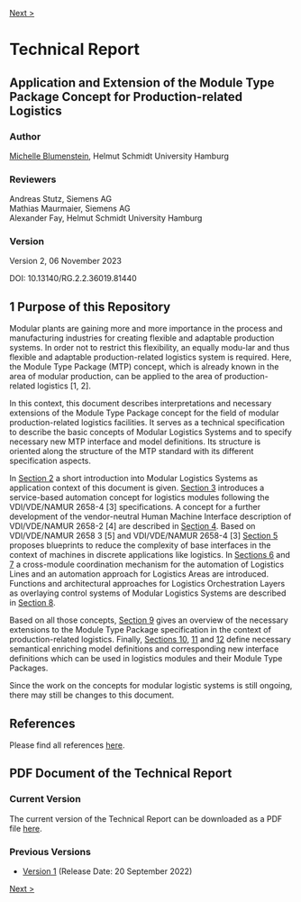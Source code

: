 [Next >](./02_Modular_Logistics_System/README.md)

# Technical Report
## Application and Extension of the Module Type Package Concept for Production-related Logistics

### Author
[Michelle Blumenstein](https://www.researchgate.net/profile/Michelle-Blumenstein), Helmut Schmidt University Hamburg

### Reviewers
Andreas Stutz, Siemens AG<br>
Mathias Maurmaier, Siemens AG<br> 
Alexander Fay, Helmut Schmidt University Hamburg<br>

### Version
Version 2, 06 November 2023

DOI: 10.13140/RG.2.2.36019.81440

## 1 Purpose of this Repository
Modular plants are gaining more and more importance in the process and manufacturing industries for creating flexible and adaptable production systems. In order not to restrict this flexibility, an equally modu-lar and thus flexible and adaptable production-related logistics system is required. Here, the Module Type Package (MTP) concept, which is already known in the area of modular production, can be applied to the area of production-related logistics [1, 2].

In this context, this document describes interpretations and necessary extensions of the Module Type Package concept for the field of modular production-related logistics facilities. It serves as a technical specification to describe the basic concepts of Modular Logistics Systems and to specify necessary new MTP interface and model definitions. Its structure is oriented along the structure of the MTP standard with its different specification aspects.

In [Section 2](02_Modular_Logistics_System/README.md) a short introduction into Modular Logistics Systems as application context of this document is given. [Section 3](03_Logistics_Equipment_Assemblies/README.md) introduces a service-based automation concept for logistics modules following the VDI/VDE/NAMUR 2658-4 [3] specifications. A concept for a further development of the vendor-neutral Human Machine Interface description of VDI/VDE/NAMUR 2658-2 [4] are described in [Section 4](04_Logistics_HMI/README.md). Based on VDI/VDE/NAMUR 2658 3 [5] and VDI/VDE/NAMUR 2658-4 [3] [Section 5](05_Complexity_Reduction_of_Interfaces/README.md) proposes blueprints to reduce the complexity of base interfaces in the context of machines in discrete applications like logistics. In [Sections 6](06_Packaging_Line/README.md) and [7](07_Logistics_Area/README.md) a cross-module coordination mechanism for the automation of Logistics Lines and an automation approach for Logistics Areas are introduced. Functions and architectural approaches for Logistics Orchestration Layers as overlaying control systems of Modular Logistics Systems are described in [Section 8](08_Logistics_Orchestration_Layer/README.md).

Based on all those concepts, [Section 9](09_MTP_Enhancements/README.md) gives an overview of the necessary extensions to the Module Type Package specification in the context of production-related logistics. Finally, [Sections 10](10_Logistics_Aspect/README.md), [11](11_Choreography_Aspect/README.md) and [12](12_Transport_Aspect/README.md) define necessary semantical enriching model definitions and corresponding new interface definitions which can be used in logistics modules and their Module Type Packages.
  
Since the work on the concepts for modular logistic systems is still ongoing, there may still be changes to this document.

## References
Please find all references [here](13_References/README.md).

## PDF Document of the Technical Report

### Current Version
The current version of the Technical Report can be downloaded as a PDF file [here](Technical_Report_MTP_Logistics_v2_Submitted.pdf).

### Previous Versions
- [Version 1](./99_Archive/Technical_Report_MTP_Logistics_v1_Submitted.pdf) (Release Date: 20 September 2022)


[Next >](./02_Modular_Logistics_System/README.md)